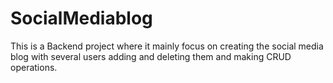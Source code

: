 # SocialMediablog
This is a Backend project where it mainly focus on creating the social media blog with several users adding and deleting them and making CRUD operations.
